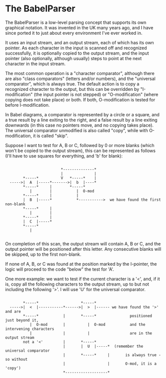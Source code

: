 # The BabelParser

The BabelParser is a low-level parsing concept that supports its own graphical notation. It was invented in the UK many 
years ago, and I have since ported it to just about every environment I've ever worked in.

It uses an input stream, and an output stream, each of which has its own pointer. As each character in the input is 
scanned off and recognized successfully, it is optionally copied to the output stream, and the input pointer (also optionally, 
although usually) steps to point at the next character in the input stream.

The most common operation is a "character comparator", although there are also "class comparators" (letters and/or numbers), 
and the "universal comparator", which is always true. The default action is to copy a recognized character to the output, but 
this can be overridden by "I-modification" (the input pointer is not stepped) or "O-modification" (where copying does not 
take place) or both. If both, O-modification is tested for before I-modification.

In Babel diagrams, a comparator is represented by a circle or a square, and a true result by a line exiting to the right, and 
a false result by a line exiting downwards (in this case no pointers move, and no copying takes place). The universal comparator 
unmodified is also called "copy", while with O-modification, it is called "skip".

Suppose I want to test for A, B or C, followed by 0 or more blanks (which won't be copied to the output stream), this can be 
represented as follows (I'll have to use squares for everything, and 'b' for blank):

```
            
                         *--------------*
                         |              | 
        *-----*          V   *-----*    |
  ----->|  A  |-----*------->|  b  |----*
        *-----*     |        *-----*
           |        |           |  O-mod
        *-----*     |           |            
        |  B  |-----*           *----------->  we have found the first non-blank
        *-----*     |
           |        |
        *-----*     |
        |  C  |-----*
        *-----*
           |
           
```           

On completion of this scan, the output stream will contain A, B or C, and the output pointer will be positioned after 
this letter.  Any consecutive blanks will be skipped, up to the first non-blank.

If none of A, B, or C was found at the position marked by the I-pointer, the logic will proceed to the code "below" the 
test for 'A'.

One more example: we want to test if the current character is a '<', and, if it is, copy all the following characters to 
the output stream, up to but not including the following '>'. I will use 'U' for the universal comparator.     

```
                         
        *-----*                   *-----*      
  ----->|  <  |-----------*------>|  >  |------ we have found the '>' and are 
        *-----*           |       *-----*               positioned just beyond it,
           |  O-mod       |          |  O-mod           and the intervening characters
           |              |          |                  are in the output stream
        not a '<'         |       *-----*
                          |       |  U  |-----*  (remember the universal comparator
                          |       *-----*     |       is always true - so without 
                          |                   |       O-mod, it is a 'copy') 
                          *-------------------*

```
